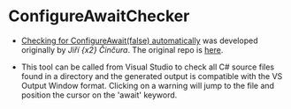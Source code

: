 ﻿ConfigureAwaitChecker
=====================

* [Checking for ConfigureAwait(false) automatically](http://blog.cincura.net/233476-checking-for-configureawait-false-automatically)
  was developed originally by _Jiří {x2} Činčura_. The original repo is [here](https://github.com/cincuranet/ConfigureAwaitChecker).
  
* This tool can be called from Visual Studio to check all C# source files found in a directory
  and the generated output is compatible with the VS Output Window format. Clicking on a warning
  will jump to the file and position the cursor on the 'await' keyword.
